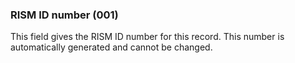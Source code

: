 ### RISM ID number (001)

This field gives the RISM ID number for this record. This number is automatically generated and cannot be changed.
